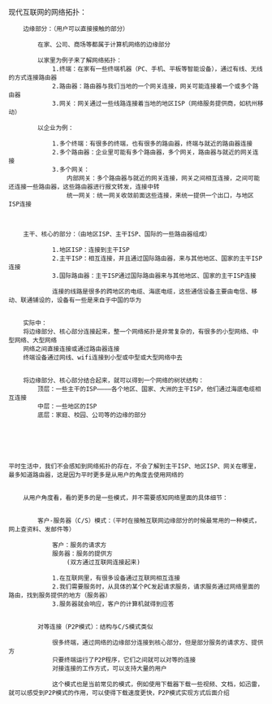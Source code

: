 现代互联网的网络拓扑：


		边缘部分：（用户可以直接接触的部分）

			在家、公司、商场等都属于计算机网络的边缘部分

			以家里为例子来了解网络拓扑：
				1.终端：在家有一些终端机器（PC、手机、平板等智能设备），通过有线、无线的方式连接路由器
				2.路由器：路由器与我们当地的一个网关连接，网关可能连接着一个或多个路由器
				3.网关：网关通过一些线路连接着当地的地区ISP（网络服务提供商，如杭州移动）

			以企业为例：

				1.多个终端：有很多的终端，也有很多的路由器，终端与就近的路由器连接
				2.多个路由器：企业里可能有多个路由器，多个网关，路由器与就近的网关连接
				3.多个网关：
					内部网关：多个路由器与就近的网关连接，网关之间相互连接，之间可能还连接一些路由器，这些路由器进行报文转发，连接中转
					统一网关：统一网关收敛前面这些连接，来统一提供一个出口，与地区ISP连接



		主干、核心的部分：（由地区ISP、主干ISP、国际的一些路由器组成）

				1.地区ISP：连接到主干ISP
				2.主干ISP：相互连接，并且通过国际路由器，来与其他地区、国家的主干ISP连接
				3.国际路由器：主干ISP通过国际路由器来与其他地区、国家的主干ISP连接

				连接的线路是很多的跨地区的电缆、海底电缆，这些通信设备主要由电信、移动、联通铺设的，设备有一些是来自于中国的华为


		实际中：
		将边缘部分、核心部分连接起来，整一个网络拓扑是非常复杂的，有很多的小型网络、中型网络、大型网络
		网络之间直接连接或通过路由器连接
		终端设备通过网线、wifi连接到小型或中型或大型网络中去


		将边缘部分、核心部分结合起来，就可以得到一个网络的树状结构：
			顶层：一些主干的ISP————各个地区、国家、大洲的主干ISP，他们通过海底电缆相互连接
			中层：一些地区的ISP
			底层：家庭、校园、公司等的边缘的部分






	平时生活中，我们不会感知到网络拓扑的存在，不会了解到主干ISP、地区ISP、网关在哪里，最多知道路由器，这是因为平时更多是从用户的角度去使用网络的


		从用户角度看，看的更多的是一些模式，并不需要感知网络里面的具体细节：


			客户-服务器（C/S）模式：（平时在接触互联网边缘部分的时候最常用的一种模式，网上查资料、发邮件等）
				
				客户：服务的请求方
				服务器：服务的提供方
					(双方通过互联网连接起来)
			
				1.在互联网里，有很多设备通过互联网相互连接
				2.我们需要服务时，从具体的某个PC发起请求服务，请求服务通过网络里面的路由，找到服务提供的地方（服务器）
				3.服务器就会响应，客户的计算机就得到应答


			对等连接（P2P模式）：结构与C/S模式类似

				很多终端，通过网络的边缘部分连接到核心部分，但是部分服务的请求方、提供方
				只要终端运行了P2P程序，它们之间就可以对等的连接
				对接连接的工作方式，可以支持大量的用户

				这个模式也是当前常见的模式，例如使用下载器下载一些视频、文档，如迅雷，就可以感受到P2P模式的作用，可以使得下载速度更快，P2P模式实现方式后面介绍